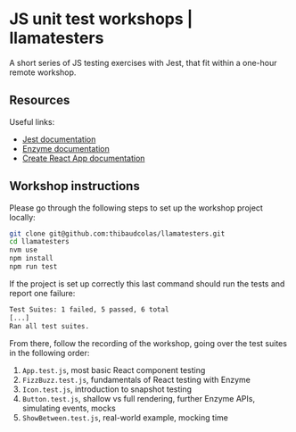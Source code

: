 # JS unit test workshops | llamatesters

A short series of JS testing exercises with Jest, that fit within a one-hour remote workshop.

## Resources

Useful links:

- [Jest documentation](https://jestjs.io)
- [Enzyme documentation](https://airbnb.io/enzyme/)
- [Create React App documentation](https://create-react-app.dev)

## Workshop instructions

Please go through the following steps to set up the workshop project locally:

```sh
git clone git@github.com:thibaudcolas/llamatesters.git
cd llamatesters
nvm use
npm install
npm run test
```

If the project is set up correctly this last command should run the tests and report one failure:

```txt
Test Suites: 1 failed, 5 passed, 6 total
[...]
Ran all test suites.
```

From there, follow the recording of the workshop, going over the test suites in the following order:

1. `App.test.js`, most basic React component testing
1. `FizzBuzz.test.js`, fundamentals of React testing with Enzyme
1. `Icon.test.js`, introduction to snapshot testing
1. `Button.test.js`, shallow vs full rendering, further Enzyme APIs, simulating events, mocks
1. `ShowBetween.test.js`, real-world example, mocking time
